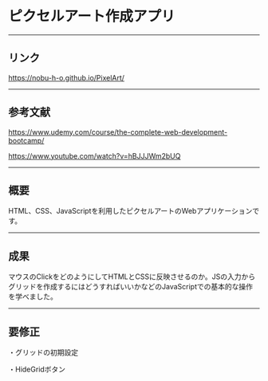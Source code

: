 # ピクセルアート作成アプリ
___
## リンク
https://nobu-h-o.github.io/PixelArt/
___
## 参考文献
https://www.udemy.com/course/the-complete-web-development-bootcamp/

https://www.youtube.com/watch?v=hBJJJWm2bUQ
___
## 概要
HTML、CSS、JavaScriptを利用したピクセルアートのWebアプリケーションです。
___
## 成果
マウスのClickをどのようにしてHTMLとCSSに反映させるのか。JSの入力からグリッドを作成するにはどうすればいいかなどのJavaScriptでの基本的な操作を学べました。
___
## 要修正
・グリッドの初期設定

・HideGridボタン
